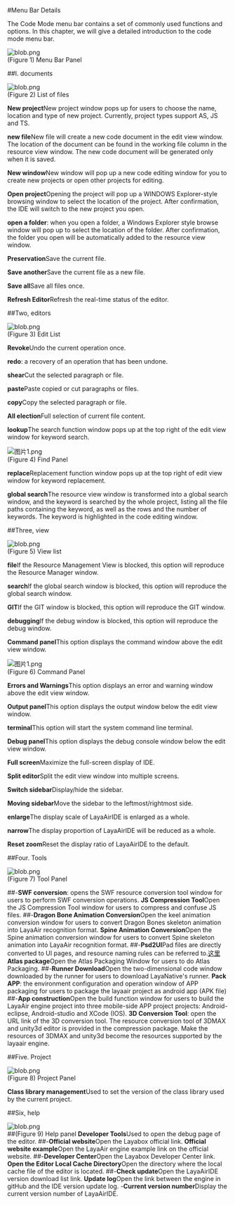 #Menu Bar Details

The Code Mode menu bar contains a set of commonly used functions and options. In this chapter, we will give a detailed introduction to the code mode menu bar.

 ![blob.png](img/1.png)<br/>
(Figure 1) Menu Bar Panel



 



##I. documents

​![blob.png](img/2.png)<br/>
(Figure 2) List of files



​**New project**New project window pops up for users to choose the name, location and type of new project. Currently, project types support AS, JS and TS.

​**new file**New file will create a new code document in the edit view window. The location of the document can be found in the working file column in the resource view window. The new code document will be generated only when it is saved.

​**New window**New window will pop up a new code editing window for you to create new projects or open other projects for editing.

​**Open project**Opening the project will pop up a WINDOWS Explorer-style browsing window to select the location of the project. After confirmation, the IDE will switch to the new project you open.

​**open a folder**: when you open a folder, a Windows Explorer style browse window will pop up to select the location of the folder. After confirmation, the folder you open will be automatically added to the resource view window.

​**Preservation**Save the current file.

​**Save another**Save the current file as a new file.

​**Save all**Save all files once.

​**Refresh Editor**Refresh the real-time status of the editor.







  



##Two, editors

​![blob.png](img/3.png)<br/>
(Figure 3) Edit List

​**Revoke**Undo the current operation once.

​**redo**: a recovery of an operation that has been undone.

​**shear**Cut the selected paragraph or file.

​**paste**Paste copied or cut paragraphs or files.

​**copy**Copy the selected paragraph or file.

​**All election**Full selection of current file content.

​**lookup**The search function window pops up at the top right of the edit view window for keyword search.

​![图片1.png](img/4.png)<br/>
(Figure 4) Find Panel

​**replace**Replacement function window pops up at the top right of edit view window for keyword replacement.

​**global search**The resource view window is transformed into a global search window, and the keyword is searched by the whole project, listing all the file paths containing the keyword, as well as the rows and the number of keywords. The keyword is highlighted in the code editing window.



 







##Three, view

​![blob.png](img/5.png)<br/>
(Figure 5) View list

​**file**If the Resource Management View is blocked, this option will reproduce the Resource Manager window.

​**search**If the global search window is blocked, this option will reproduce the global search window.

​**GIT**If the GIT window is blocked, this option will reproduce the GIT window.

​**debugging**If the debug window is blocked, this option will reproduce the debug window.

​**Command panel**This option displays the command window above the edit view window.

​![图片1.png](img/6.png)<br/>
(Figure 6) Command Panel

​**Errors and Warnings**This option displays an error and warning window above the edit view window.

​**Output panel**This option displays the output window below the edit view window.

​**terminal**This option will start the system command line terminal.

​**Debug panel**This option displays the debug console window below the edit view window.

​**Full screen**Maximize the full-screen display of IDE.

​**Split editor**Split the edit view window into multiple screens.

​**Switch sidebar**Display/hide the sidebar.

​**Moving sidebar**Move the sidebar to the leftmost/rightmost side.

​**enlarge**The display scale of LayaAirIDE is enlarged as a whole.

​**narrow**The display proportion of LayaAirIDE will be reduced as a whole.

​**Reset zoom**Reset the display ratio of LayaAirIDE to the default.





##Four. Tools

​![blob.png](img/7.png)<br/>
(Figure 7) Tool Panel

##-**SWF conversion**: opens the SWF resource conversion tool window for users to perform SWF conversion operations. **JS Compression Tool**Open the JS Compression Tool window for users to compress and confuse JS files.
##-**Dragon Bone Animation Conversion**Open the keel animation conversion window for users to convert Dragon Bones skeleton animation into LayaAir recognition format. **Spine Animation Conversion**Open the Spine animation conversion window for users to convert Spine skeleton animation into LayaAir recognition format.
##-**Psd2UI**Pad files are directly converted to UI pages, and resource naming rules can be referred to.[这里](https://ask.layabox.com/question/7365) **Atlas package**Open the Atlas Packaging Window for users to do Atlas Packaging.
##-**Runner Download**Open the two-dimensional code window downloaded by the runner for users to download LayaNative's runner. **Pack APP**: the environment configuration and operation window of APP packaging for users to package the layaair project as android app (APK file)
##-**App construction**Open the build function window for users to build the LayaAir engine project into three mobile-side APP project projects: Android-eclipse, Android-studio and XCode (IOS). **3D Conversion Tool**: open the URL link of the 3D conversion tool. The resource conversion tool of 3DMAX and unity3d editor is provided in the compression package. Make the resources of 3DMAX and unity3d become the resources supported by the layaair engine.





##Five. Project

​![blob.png](img/8.png)<br/>
(Figure 8) Project Panel

​**Class library management**Used to set the version of the class library used by the current project.





##Six, help

​![blob.png](img/9.png)<br/>
##(Figure 9) Help panel **Developer Tools**Used to open the debug page of the editor.
##-**Official website**Open the Layabox official link. **Official website example**Open the LayaAir engine example link on the official website.
##-**Developer Center**Open the Layabox Developer Center link. **Open the Editor Local Cache Directory**Open the directory where the local cache file of the editor is located.
##-**Check update**Open the LayaAirIDE version download list link. **Update log**Open the link between the engine in gitHub and the IDE version update log.
-**Current version number**Display the current version number of LayaAirIDE.
